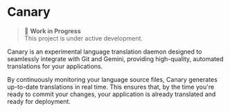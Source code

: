 # Canary

> 🚧 **Work in Progress**  
> This project is under active development.

Canary is an experimental language translation daemon designed to seamlessly integrate with Git and Gemini, providing high-quality, automated translations for your applications.

By continuously monitoring your language source files, Canary generates up-to-date translations in real time. This ensures that, by the time you're ready to commit your changes, your application is already translated and ready for deployment.
